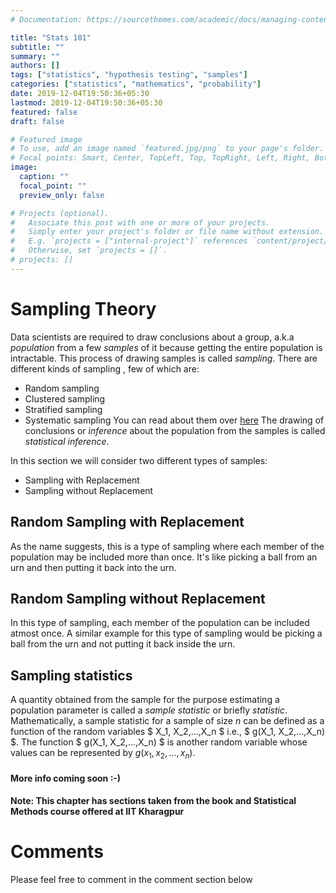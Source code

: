 ```yaml
---
# Documentation: https://sourcethemes.com/academic/docs/managing-content/

title: "Stats 101"
subtitle: ""
summary: ""
authors: []
tags: ["statistics", "hypothesis testing", "samples"]
categories: ["statistics", "mathematics", "probability"]
date: 2019-12-04T19:50:36+05:30
lastmod: 2019-12-04T19:50:36+05:30
featured: false
draft: false

# Featured image
# To use, add an image named `featured.jpg/png` to your page's folder.
# Focal points: Smart, Center, TopLeft, Top, TopRight, Left, Right, BottomLeft, Bottom, BottomRight.
image:
  caption: ""
  focal_point: ""
  preview_only: false

# Projects (optional).
#   Associate this post with one or more of your projects.
#   Simply enter your project's folder or file name without extension.
#   E.g. `projects = ["internal-project"]` references `content/project/deep-learning/index.md`.
#   Otherwise, set `projects = []`.
# projects: []
---
```




# Sampling Theory

Data scientists are required to draw conclusions about a group, a.k.a *population* from a few *samples* of it because
 getting the entire population is intractable.
This process of drawing samples is called *sampling*. There are different kinds of sampling , few of which are:
- Random sampling
- Clustered sampling
- Stratified sampling
- Systematic sampling
You can read about them over [here](https://medcraveonline.com/BBIJ/BBIJ-05-00149.pdf)
The drawing of conclusions or *inference* about the population from the samples is called *statistical inference*.

In this section we will consider two different types of samples:
- Sampling with Replacement
- Sampling without Replacement

## Random Sampling with Replacement
As the name suggests, this is a type of sampling where each member of the population may be included more than once.
It's like picking a ball from an urn and then putting it back into the urn.

## Random Sampling without Replacement
In this type of sampling, each member of the population can be included atmost once.
A similar example for this type of sampling would be picking a ball from the urn and not putting it back inside the urn.

## Sampling statistics
A quantity obtained from the sample for the purpose estimating a population parameter is called a *sample statistic* or briefly *statistic*.
Mathematically, a sample statistic for a sample of size $n$ can be defined as a function of the random variables $ X_1, X_2,...,X_n $ i.e., $ g(X_1, X_2,...,X_n) $.
The function $ g(X_1, X_2,...,X_n) $ is another random variable whose values can be represented by $g(x_1, x_2,...,x_n)$.


#### More info coming soon :-)
<!-- ## Sampling Distributions -->







#### Note: This chapter has sections taken from the book and Statistical Methods course offered at IIT Kharagpur
# Comments

Please feel free to comment in the comment section below